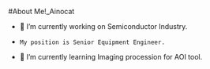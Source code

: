 #About Me!_Ainocat
- 🔭 I’m currently working on Semiconductor Industry.
-     My position is Senior Equipment Engineer.
- 🌱 I’m currently learning Imaging procession for AOI tool.

<!--
**ainocat/ainocat** is a ✨ _special_ ✨ repository because its `README.md` (this file) appears on your GitHub profile.

Here are some ideas to get you started:

- 🔭 I’m currently working on ...
- 🌱 I’m currently learning ...
- 👯 I’m looking to collaborate on ...
- 🤔 I’m looking for help with ...
- 💬 Ask me about ...
- 📫 How to reach me: ...
- 😄 Pronouns: ...
- ⚡ Fun fact: ...
-->
